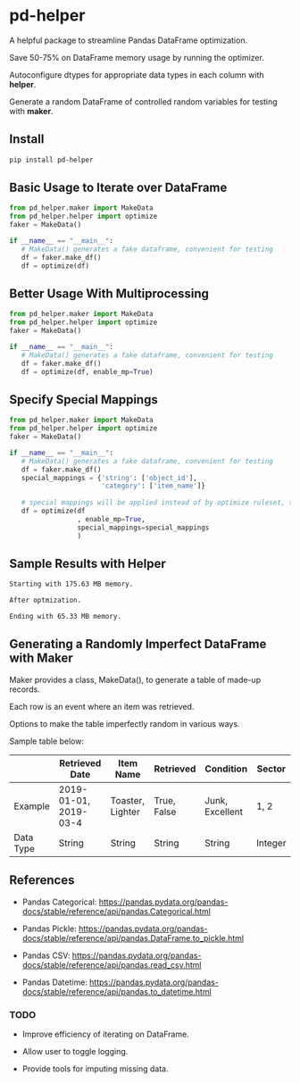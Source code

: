 # pd-helper
 
 A helpful package to streamline Pandas DataFrame optimization.
 
 Save 50-75% on DataFrame memory usage by running the optimizer. 
 
 Autoconfigure dtypes for appropriate data types in each column with **helper**.

 Generate a random DataFrame of controlled random variables for testing with **maker**.

## Install
 ```bash
 pip install pd-helper
 ```

## Basic Usage to Iterate over DataFrame
```python
from pd_helper.maker import MakeData 
from pd_helper.helper import optimize
faker = MakeData()

if __name__ == "__main__":
   # MakeData() generates a fake dataframe, convenient for testing
   df = faker.make_df()
   df = optimize(df)
```
## Better Usage With Multiprocessing
```python
from pd_helper.maker import MakeData 
from pd_helper.helper import optimize
faker = MakeData()

if __name__ == "__main__":
   # MakeData() generates a fake dataframe, convenient for testing
   df = faker.make_df()
   df = optimize(df, enable_mp=True)
```

## Specify Special Mappings
```python
from pd_helper.maker import MakeData 
from pd_helper.helper import optimize
faker = MakeData()

if __name__ == "__main__":
   # MakeData() generates a fake dataframe, convenient for testing
   df = faker.make_df()
   special_mappings = {'string': ['object_id'],
                       'category': ['item_name']}
   
   # special mappings will be applied instead of by optimize ruleset, they will be returned.
   df = optimize(df
                 , enable_mp=True,
                 special_mappings=special_mappings
                 )
```


## Sample Results with Helper

```bash
Starting with 175.63 MB memory.

After optmization. 

Ending with 65.33 MB memory.
```

## Generating a Randomly Imperfect DataFrame with Maker

 Maker provides a class, MakeData(), to generate a table of made-up records. 
 
 Each row is an event where an item was retrieved. 
 
 Options to make the table imperfectly random in various ways. 
 
 Sample table below:

|  | Retrieved Date  | Item Name | Retrieved | Condition | Sector |
| ------------- | ------------- | ------------- | ------------- | ------------- | ------------- |
| Example | 2019-01-01, 2019-03-4  | Toaster, Lighter  | True, False  | Junk, Excellent  | 1, 2 |
| Data Type | String  | String  | String  | String | Integer |


## References

* Pandas Categorical: <https://pandas.pydata.org/pandas-docs/stable/reference/api/pandas.Categorical.html>

* Pandas Pickle: <https://pandas.pydata.org/pandas-docs/stable/reference/api/pandas.DataFrame.to_pickle.html>

* Pandas CSV: <https://pandas.pydata.org/pandas-docs/stable/reference/api/pandas.read_csv.html>

* Pandas Datetime: <https://pandas.pydata.org/pandas-docs/stable/reference/api/pandas.to_datetime.html>

### TODO

* Improve efficiency of iterating on DataFrame.

* Allow user to toggle logging.

* Provide tools for imputing missing data.
